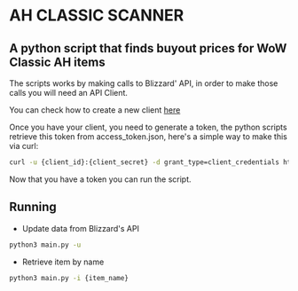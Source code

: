 # AH CLASSIC SCANNER
## A python script that finds buyout prices for WoW Classic AH items

The scripts works by making calls to Blizzard' API, in order to make those calls you will need an API Client.

You can check how to create a new client [here](https://develop.battle.net/documentation/guides/getting-started)

Once you have your client, you need to generate a token, the python scripts retrieve this token from access_token.json, here's a simple way to make this via curl:
```sh
curl -u {client_id}:{client_secret} -d grant_type=client_credentials https://us.battle.net/oauth/token >> access_token.json
```

Now that you have a token you can run the script.

## Running
* Update data from Blizzard's API
```sh
python3 main.py -u
``` 

* Retrieve item by name
```sh
python3 main.py -i {item_name}
```
